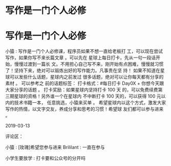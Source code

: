 # 写作是一门个人必修

# 写作是一门个人必修

小猿 : 写作是一门个人必修课，程序员如果不想一直给老板打 工，可以现在尝试写作，如果你写不来长篇文章 。可以先在 星球上每日打卡，先从一句一段话开始，慢慢过渡到一篇长 文。不用担心自己写不来，刚开始有点困难，慢慢就习惯 了！坚持下来，绝对可以锻炼出好的写作能力。凡事贵在坚 持！ 如果不知道在星球可以发些什么话题，星球内之前发过 很多话题，绝对可以让你每天都有分享的素材 。 可以参考之 前的话题标签： 打卡格式：#每日打卡 Day0X + 你想今天跟 大家分享的话题 。 打卡奖励：如果星球内坚持打卡 100 天 的，可以免费续费第三期星球的资格！另外谁一个在星球内 不中断打卡 100 天的，可以获得 100 元以内的技术书籍一本， 任意挑选，小猿来买单 。 希望星球内以这个方式，激发大家 写作的热情，以文字交友，养成分享和思考的习惯！希望球 友们都可以参与进来 。

2019-03-13

评论区：

小猿 : [玫瑰]希望您参与进来 Brililant : 一直在参与

小学生要放学 : 打卡要和公众号的分开吗
